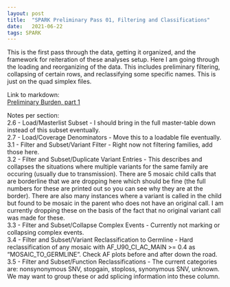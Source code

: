 ```yaml
---
layout: post
title:  "SPARK Preliminary Pass 01, Filtering and Classifications"
date:   2021-06-22
tags: SPARK
---
```


This is the first pass through the data, getting it organized, and the framework for reiteration of these analyses setup. Here I am going through the loading and reorganizing of the data. This includes preliminary filtering, collapsing of certain rows, and reclassifying some specific names. This is just on the quad simplex files.

Link to markdown:
<br>[Preliminary Burden, part 1](https://www.dropbox.com/s/q758yakdp5bm6de/prelim_burden_quadsimplex_01.html?dl=0)

Notes per section:
<br>2.6 - Load/Masterlist Subset - I should bring in the full master-table down instead of this subset eventually.
<br>2.7 - Load/Coverage Denominators - Move this to a loadable file eventually.
<br>3.1 - Filter and Subset/Variant Filter - Right now not filtering families, add those here.
<br>3.2 - Filter and Subset/Duplicate Variant Entries - This describes and collapses the situations where multiple variants for the same family are occuring (usually due to transmission). There are 5 mosaic child calls that are borderline that we are dropping here which should be fine (the full numbers for these are printed out so you can see why they are at the border). There are also many instances where a variant is called in the child but found to be mosaic in the parent who does not have an original call. I am currently dropping these on the basis of the fact that no original variant call was made for these.
<br>3.3 - Filter and Subset/Collapse Complex Events - Currently not marking or collapsing complex events.
<br>3.4 - Filter and Subset/Variant Reclassification to Germline - Hard reclassification of any mosaic with AF_U90_CI_AC_MAIN >= 0.4 as “MOSAIC_TO_GERMLINE”. Check AF plots before and after down the road.
<br>3.5 - Filter and Subset/Function Reclassifications - The current categories are: nonsynonymous SNV, stopgain, stoploss, synonymous SNV, unknown. We may want to group these or add splicing information into these column.
